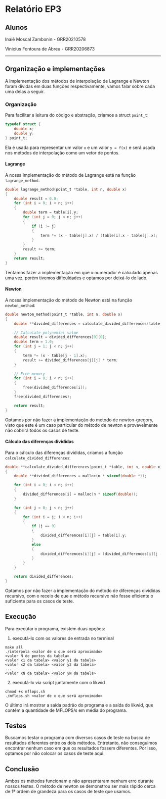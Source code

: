 # Relatório EP3

## Alunos

Inaiê Moscal Zambonin - GRR20210578

Vinicius Fontoura de Abreu - GRR20206873

***

## Organização e implementações

A implementação dos métodos de interpolação de Lagrange e Newton foram dividas em duas funções respectivamente, vamos falar sobre cada uma delas a seguir.

### Organização

Para facilitar a leitura do código e abstração, criamos a struct `point_t`:

```c
typedef struct {
    double x;
    double y;
} point_t;
```

Ela é usada para representar um valor `x` e um valor `y = f(x)` e será usada nos métodos de interpolação como um vetor de pontos.

#### Lagrange

A nossa implementação do método de Lagrange está na função `lagrange_method`:

```c
double lagrange_method(point_t *table, int n, double x)
{
    double result = 0.0;
    for (int i = 0; i < n; i++)
    {
        double term = table[i].y;
        for (int j = 0; j < n; j++)
        {
            if (i != j)
            {
                term *= (x - table[j].x) / (table[i].x - table[j].x);
            }
        }
        result += term;
    }
    return result;
}
```

Tentamos fazer a implementação em que o numerador é calculado apenas uma vez, porém tivemos dificuldades e optamos por deixá-lo de lado.

#### Newton

A nossa implementação do método de Newton está na função `newton_method`:

```c
double newton_method(point_t *table, int n, double x)
{
    double **divided_differences = calculate_divided_differences(table, n, x);

    // Calculate polynomial value
    double result = divided_differences[0][0];
    double term = 1.0;
    for (int j = 1; j < n; j++)
    {
        term *= (x - table[j - 1].x);
        result += divided_differences[j][j] * term;
    }

    // Free memory
    for (int i = 0; i < n; i++)
    {
        free(divided_differences[i]);
    }
    free(divided_differences);

    return result;
}
```

Optamos por não fazer a implementação do metodo de newton-gregory, visto que este é um caso particular do método de newton e provavelmente não cobrirá todos os casos de teste.

#### Cálculo das diferenças divididas

Para o cálculo das diferenças divididas, criamos a função `calculate_divided_differences`:

```c
double **calculate_divided_differences(point_t *table, int n, double x)
{
    double **divided_differences = malloc(n * sizeof(double *));

    for (int i = 0; i < n; i++)
    {
        divided_differences[i] = malloc(n * sizeof(double));
    }

    for (int j = 0; j < n; j++)
    {
        for (int i = j; i < n; i++)
        {
            if (j == 0)
            {
                divided_differences[i][j] = table[i].y;
            }
            else
            {
                divided_differences[i][j] = (divided_differences[i][j - 1] - divided_differences[i - 1][j - 1]) / (table[i].x - table[i - j].x);
            }
        }
    }

    return divided_differences;
}
```

Optamos por não fazer a implementação do método de diferenças divididas recursivo, com o receio de que o método recursivo não fosse eficiente o suficiente para os casos de teste.

## Execução

Para executar o programa, existem duas opções:

1. executá-lo com os valores de entrada no terminal

```text
make all
./interpola <valor de x que será aproximado>
<valor N de pontos da tabela>
<valor x1 da tabela> <valor y1 da tabela>
<valor x2 da tabela> <valor y2 da tabela>
...
<valor xN da tabela> <valor yN da tabela>
```

2. executá-lo via script juntamente com o likwid

```text
chmod +x mflops.sh
./mflops.sh <valor de x que será aproximado>
```

O último irá mostrar a saída padrão do programa e a saída do likwid, que contém a quantidade de MFLOPS/s em média do programa.

## Testes

Buscamos testar o programa com diversos casos de teste na busca de resultados diferentes entre os dois métodos. Entretanto, não conseguimos encontrar nenhum caso em que os resultados fossem diferentes. Por isso, optamos por não colocar os casos de teste aqui.

## Conclusão

Ambos os métodos funcionam e não apresentaram nenhum erro durante nossos testes. O método de newton se demonstrou ser mais rápido cerca de 1ª ordem de grandeza para os casos de teste que usamos.
